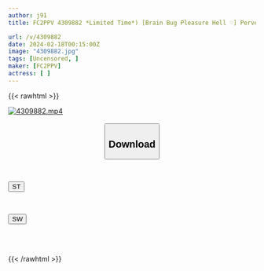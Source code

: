 ```yaml
---
author: j91
title: FC2PPV 4309882 *Limited Time*) [Brain Bug Pleasure Hell ♡] Perverted Bitch Uni-Chan Seriously Kichi 3P With Endless Climax Screaming Hardcore!! Abnormal Secretion Of Dopamine, White Eyes, Ahegao Face And Blowjob Fuck!! [Trained Breasts Are Seriously Crazy ] [cen]

url: /v/4309882
date: 2024-02-18T00:15:00Z
image: "4309882.jpg"
tags: [Uncensored, ]
maker: [FC2PPV]
actress: [ ]
---
```



{{< rawhtml >}}

<div class="video" data-videoid="Dk0v4wz1gpikovw">
    <a href="javascript:;">
        <img src="/v/4309882/4309882.jpg" width="WIDTH" height="HEIGHT" alt="4309882.mp4" loading="lazy">
    </a>
</div>

<script type="text/javascript" src="https://j91.asia/asset/on-demand-st.js"></script>

<br>
  <link rel="stylesheet" href="https://j91.asia/asset/bs5.css">
  
  <center>
  <button class="btn btn-primary" type="button" data-bs-toggle="collapse" data-bs-target=".multi-collapse" aria-expanded="false" aria-controls="multiCollapseExample1 multiCollapseExample2"><h2>Download</h2></button></center>
</p>
<div class="row">
  <div class="col">
    <div class="collapse multi-collapse" id="multiCollapseExample1">
      <div class="card card-body">
	      	      <br>
<div class="buttons">  
<p><a href="https://streamtape.to/v/Dk0v4wz1gpikovw" target="_blank"><button class="btn-hover color-3"><i class="fa fa-download"></i> ST</button></a></p></div>
    </div>
  </div>
</div>
  <div class="col">
    <div class="collapse multi-collapse" id="multiCollapseExample2">
      <div class="card card-body">
	      <br>
<div class="buttons">
<p><a href="https://cdnwish.com/um5vm5co8k1o" target="_blank"><button class="btn-hover color-2"><i class="fa fa-download"></i> SW</button></a></p></div>
<br><br>
      </div>
    </div>
  </div>
</div>

{{< /rawhtml >}}